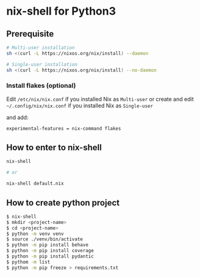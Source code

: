 # nix-shell for Python3

## Prerequisite

```bash
# Multi-user installation
sh <(curl -L https://nixos.org/nix/install) --daemon

# Single-user installation
sh <(curl -L https://nixos.org/nix/install) --no-daemon
```

### Install flakes (optional)

Edit `/etc/nix/nix.conf` if you installed Nix as `Multi-user` or
create and edit `~/.config/nix/nix.conf` if you installed Nix as `Single-user`

and add:

```bash
experimental-features = nix-command flakes
```

## How to enter to nix-shell

```bash
nix-shell

# or

nix-shell default.nix
```

## How to create python project

```bash
$ nix-shell
$ mkdir <project-name>
$ cd <project-name>
$ python -m venv venv
$ source ./venv/bin/activate
$ python -m pip install behave
$ python -m pip install coverage
$ python -m pip install pydantic
$ pythom -m list
$ python -m pip freeze > requirements.txt
```
